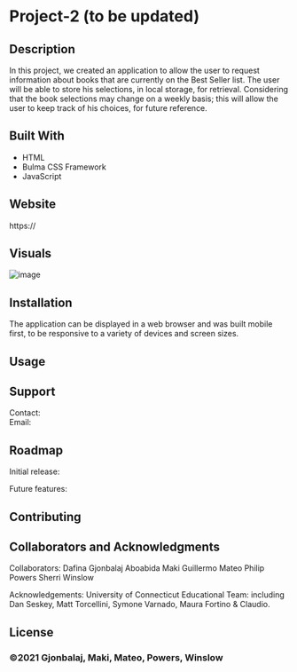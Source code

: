 # Project-2 (to be updated)

## Description
In this project, we created an application to allow the user to request information about books that are currently on the Best Seller list.  The user will be able to store his selections, in local storage, for retrieval.  Considering that the book selections may change on a weekly basis; this will allow the user to keep track of his choices, for future reference.
## Built With
* HTML
* Bulma CSS Framework
* JavaScript

## Website
https://
## Visuals
 ![image](./assets/images/) 

## Installation
The application can be displayed in a web browser and was built mobile first, to be responsive to a variety of devices and screen sizes.

## Usage


## Support
Contact:  
Email:  

## Roadmap
Initial release: 

Future features:

## Contributing


## Collaborators and Acknowledgments
Collaborators:
Dafina Gjonbalaj
Aboabida Maki
Guillermo Mateo
Philip Powers
Sherri Winslow

Acknowledgements:  University of Connecticut Educational Team: including Dan Seskey, Matt Torcellini, Symone Varnado, Maura Fortino & Claudio.
## License


### ©2021 Gjonbalaj, Maki, Mateo, Powers, Winslow

